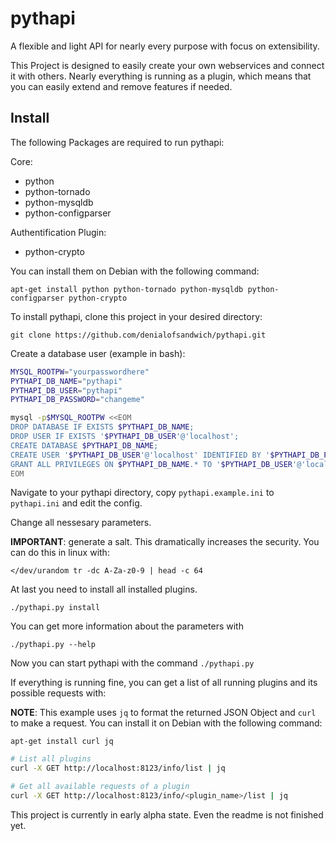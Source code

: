 # pythapi
A flexible and light API for nearly every purpose with focus on extensibility.

This Project is designed to easily create your own webservices and connect it with others. Nearly everything is running as a plugin, which means that you can easily extend and remove features if needed.

## Install

The following Packages are required to run pythapi:

Core:
* python
* python-tornado
* python-mysqldb
* python-configparser

Authentification Plugin:
* python-crypto

You can install them on Debian with the following command:

`apt-get install python python-tornado python-mysqldb python-configparser python-crypto`

To install pythapi, clone this project in your desired directory:

`git clone https://github.com/denialofsandwich/pythapi.git`

Create a database user (example in bash):

```bash
MYSQL_ROOTPW="yourpasswordhere"
PYTHAPI_DB_NAME="pythapi"
PYTHAPI_DB_USER="pythapi"
PYTHAPI_DB_PASSWORD="changeme"

mysql -p$MYSQL_ROOTPW <<EOM
DROP DATABASE IF EXISTS $PYTHAPI_DB_NAME;
DROP USER IF EXISTS '$PYTHAPI_DB_USER'@'localhost';
CREATE DATABASE $PYTHAPI_DB_NAME;
CREATE USER '$PYTHAPI_DB_USER'@'localhost' IDENTIFIED BY '$PYTHAPI_DB_PASSWORD';
GRANT ALL PRIVILEGES ON $PYTHAPI_DB_NAME.* TO '$PYTHAPI_DB_USER'@'localhost';
EOM
```

Navigate to your pythapi directory, copy `pythapi.example.ini` to `pythapi.ini` and edit the config.

Change all nessesary parameters.

**IMPORTANT**: generate a salt. This dramatically increases the security. You can do this in linux with:

`</dev/urandom tr -dc A-Za-z0-9 | head -c 64`

At last you need to install all installed plugins.

`./pythapi.py install`

You can get more information about the parameters with

`./pythapi.py --help`

Now you can start pythapi with the command `./pythapi.py`

If everything is running fine, you can get a list of all running plugins and its possible requests with:

**NOTE**: This example uses `jq` to format the returned JSON Object and `curl` to make a request. You can install it on Debian with the following command:

`apt-get install curl jq`

```bash
# List all plugins
curl -X GET http://localhost:8123/info/list | jq

# Get all available requests of a plugin
curl -X GET http://localhost:8123/info/<plugin_name>/list | jq
```

This project is currently in early alpha state. Even the readme is not finished yet.

